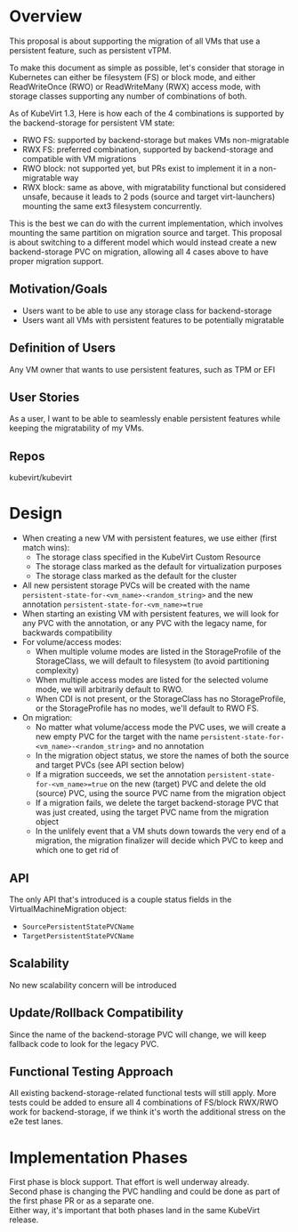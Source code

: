 # Overview
This proposal is about supporting the migration of all VMs that use a persistent feature, such as persistent vTPM.

To make this document as simple as possible, let's consider that storage in Kubernetes can either be filesystem (FS) or
block mode, and either ReadWriteOnce (RWO) or ReadWriteMany (RWX) access mode, with storage classes supporting any
number of combinations of both.

As of KubeVirt 1.3, Here is how each of the 4 combinations is supported by the backend-storage for persistent VM state:
- RWO FS: supported by backend-storage but makes VMs non-migratable
- RWX FS: preferred combination, supported by backend-storage and compatible with VM migrations
- RWO block: not supported yet, but PRs exist to implement it in a non-migratable way 
- RWX block: same as above, with migratability functional but considered unsafe, because it leads to 2 pods (source and target virt-launchers) mounting the same ext3 filesystem concurrently.

This is the best we can do with the current implementation, which involves mounting the same partition on migration source and target.
This proposal is about switching to a different model which would instead create a new backend-storage PVC on migration,
allowing all 4 cases above to have proper migration support.

## Motivation/Goals
- Users want to be able to use any storage class for backend-storage
- Users want all VMs with persistent features to be potentially migratable

## Definition of Users
Any VM owner that wants to use persistent features, such as TPM or EFI

## User Stories
As a user, I want to be able to seamlessly enable persistent features while keeping the migratability of my VMs.

## Repos
kubevirt/kubevirt

# Design
- When creating a new VM with persistent features, we use either (first match wins):
  - The storage class specified in the KubeVirt Custom Resource
  - The storage class marked as the default for virtualization purposes
  - The storage class marked as the default for the cluster
- All new persistent storage PVCs will be created with the name `persistent-state-for-<vm_name>-<random_string>` and the new annotation `persistent-state-for-<vm_name>=true`
- When starting an existing VM with persistent features, we will look for any PVC with the annotation, or any PVC with the legacy name, for backwards compatibility
- For volume/access modes:
  - When multiple volume modes are listed in the StorageProfile of the StorageClass, we will default to filesystem (to avoid partitioning complexity)
  - When multiple access modes are listed for the selected volume mode, we will arbitrarily default to RWO.
  - When CDI is not present, or the StorageClass has no StorageProfile, or the StorageProfile has no modes, we'll default to RWO FS.
- On migration:
  - No matter what volume/access mode the PVC uses, we will create a new empty PVC for the target with the name `persistent-state-for-<vm_name>-<random_string>` and no annotation
  - In the migration object status, we store the names of both the source and target PVCs (see API section below)
  - If a migration succeeds, we set the annotation `persistent-state-for-<vm_name>=true` on the new (target) PVC and delete the old (source) PVC, using the source PVC name from the migration object
  - If a migration fails, we delete the target backend-storage PVC that was just created, using the target PVC name from the migration object
  - In the unlifely event that a VM shuts down towards the very end of a migration, the migration finalizer will decide which PVC to keep and which one to get rid of

## API
The only API that's introduced is a couple status fields in the VirtualMachineMigration object:
- `SourcePersistentStatePVCName`
- `TargetPersistentStatePVCName`

## Scalability
No new scalability concern will be introduced

## Update/Rollback Compatibility
Since the name of the backend-storage PVC will change, we will keep fallback code to look for the legacy PVC.

## Functional Testing Approach
All existing backend-storage-related functional tests will still apply. More tests could be added to ensure all 4 combinations
of FS/block RWX/RWO work for backend-storage, if we think it's worth the additional stress on the e2e test lanes. 

# Implementation Phases
First phase is block support. That effort is well underway already.  
Second phase is changing the PVC handling and could be done as part of the first phase PR or as a separate one.  
Either way, it's important that both phases land in the same KubeVirt release.